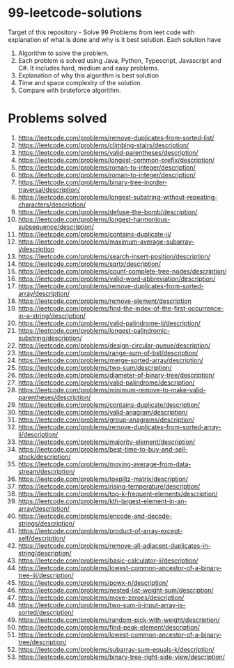 # 99-leetcode-solutions
Target of this repository - Solve 99 Problems from leet code with explanation of what is done and why is it best solution. 
Each solution have 
1. Algorithm to solve the problem.
2. Each problem is solved using Java, Python, Typescript, Javascript and C#. It includes hard, medium and easy problems.
3. Explanation of why this algorithm is best solution
4. Time and space complexity of the solution.
5. Compare with bruteforce algorithm.


# Problems solved
1. https://leetcode.com/problems/remove-duplicates-from-sorted-list/
2. https://leetcode.com/problems/climbing-stairs/description/
3. https://leetcode.com/problems/valid-parentheses/description/
4. https://leetcode.com/problems/longest-common-prefix/description/
5. https://leetcode.com/problems/roman-to-integer/description/
6. https://leetcode.com/problems/roman-to-integer/description/
7. https://leetcode.com/problems/binary-tree-inorder-traversal/description/
8. https://leetcode.com/problems/longest-substring-without-repeating-characters/description/
9. https://leetcode.com/problems/defuse-the-bomb/description/
10. https://leetcode.com/problems/longest-harmonious-subsequence/description/
11. https://leetcode.com/problems/contains-duplicate-ii/
12. https://leetcode.com/problems/maximum-average-subarray-i/description
13. https://leetcode.com/problems/search-insert-position/description/
14. https://leetcode.com/problems/sqrtx/description/
15. https://leetcode.com/problems/count-complete-tree-nodes/description/
16. https://leetcode.com/problems/valid-word-abbreviation/description/
17. https://leetcode.com/problems/remove-duplicates-from-sorted-array/description/
18. https://leetcode.com/problems/remove-element/description
19. https://leetcode.com/problems/find-the-index-of-the-first-occurrence-in-a-string/description/
20. https://leetcode.com/problems/valid-palindrome-ii/description/
21. https://leetcode.com/problems/longest-palindromic-substring/description/
22. https://leetcode.com/problems/design-circular-queue/description/
23. https://leetcode.com/problems/range-sum-of-bst/description/
24. https://leetcode.com/problems/merge-sorted-array/description/
25. https://leetcode.com/problems/two-sum/description/
26. https://leetcode.com/problems/diameter-of-binary-tree/description/
27. https://leetcode.com/problems/valid-palindrome/description/
28. https://leetcode.com/problems/minimum-remove-to-make-valid-parentheses/description/
29. https://leetcode.com/problems/contains-duplicate/description/
30. https://leetcode.com/problems/valid-anagram/description/
31. https://leetcode.com/problems/group-anagrams/description/
32. https://leetcode.com/problems/remove-duplicates-from-sorted-array-ii/description/
33. https://leetcode.com/problems/majority-element/description/
34. https://leetcode.com/problems/best-time-to-buy-and-sell-stock/description/
35. https://leetcode.com/problems/moving-average-from-data-stream/description/
36. https://leetcode.com/problems/toeplitz-matrix/description/
37. https://leetcode.com/problems/rising-temperature/description/
38.  https://leetcode.com/problems/top-k-frequent-elements/description/
39. https://leetcode.com/problems/kth-largest-element-in-an-array/description/
40.  https://leetcode.com/problems/encode-and-decode-strings/description/
41.  https://leetcode.com/problems/product-of-array-except-self/description/
42.  https://leetcode.com/problems/remove-all-adjacent-duplicates-in-string/description/
43.  https://leetcode.com/problems/basic-calculator-ii/description/
44.  https://leetcode.com/problems/lowest-common-ancestor-of-a-binary-tree-iii/description/
45.  https://leetcode.com/problems/powx-n/description/
46.  https://leetcode.com/problems/nested-list-weight-sum/description/
47.  https://leetcode.com/problems/move-zeroes/description/
48.  https://leetcode.com/problems/two-sum-ii-input-array-is-sorted/description/
49.  https://leetcode.com/problems/random-pick-with-weight/description/
50.  https://leetcode.com/problems/find-peak-element/description/
51.  https://leetcode.com/problems/lowest-common-ancestor-of-a-binary-tree/description/
52.  https://leetcode.com/problems/subarray-sum-equals-k/description/
53.  https://leetcode.com/problems/binary-tree-right-side-view/description/
    
